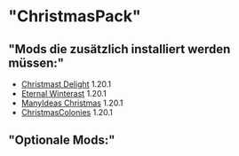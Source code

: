# "ChristmasPack"
## "Mods die zusätzlich installiert werden müssen:"

- [Christmast Delight](https://www.curseforge.com/minecraft/mc-mods/christmas-delight)        1.20.1
- [Eternal Winterast](https://www.curseforge.com/minecraft/mc-mods/eternal-winter)            1.20.1
- [ManyIdeas Christmas](https://www.curseforge.com/minecraft/mc-mods/manyideas-christmas)     1.20.1
- [ChristmasColonies](https://www.curseforge.com/minecraft/mc-mods/christmascolonies)         1.20.1

## "Optionale Mods:"

